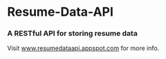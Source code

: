 # Resume-Data-API
### A RESTful API for storing resume data

Visit www.resumedataapi.appspot.com for more info.
